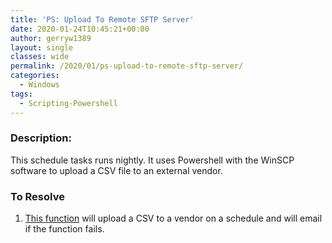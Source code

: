 ```yaml
---
title: 'PS: Upload To Remote SFTP Server'
date: 2020-01-24T10:45:21+00:00
author: gerryw1389
layout: single
classes: wide
permalink: /2020/01/ps-upload-to-remote-sftp-server/
categories:
  - Windows
tags:
  - Scripting-Powershell
---
```

<!--more-->

### Description:

This schedule tasks runs nightly. It uses Powershell with the WinSCP software to upload a CSV file to an external vendor.

### To Resolve

1. [This function](https://github.com/gerryw1389/powershell/blob/main/gwFilesystem/Public/Set-FileViaSFTP.ps1) will upload a CSV to a vendor on a schedule and will email if the function fails.